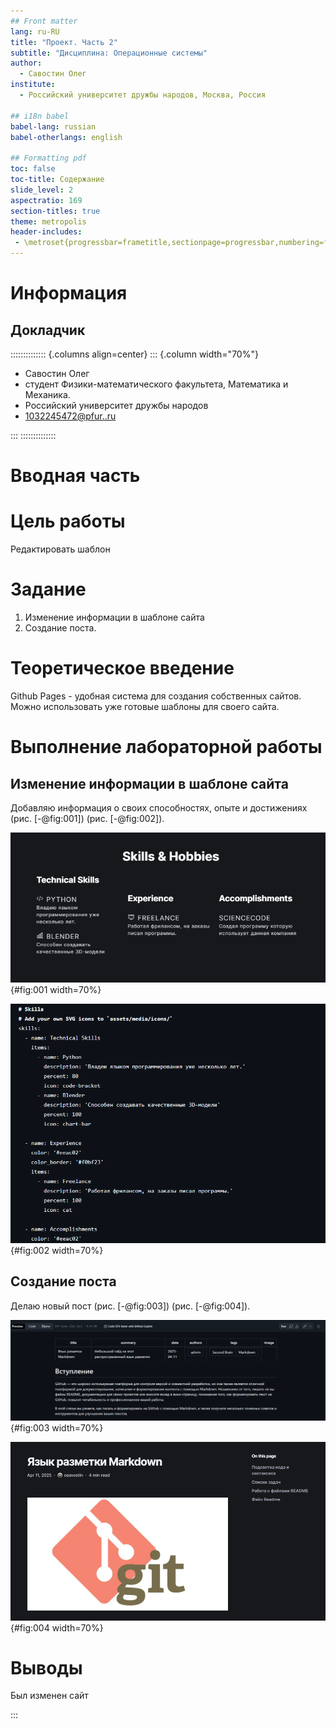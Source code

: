 ```yaml
---
## Front matter
lang: ru-RU
title: "Проект. Часть 2"
subtitle: "Дисциплина: Операционные системы"
author: 
  - Савостин Олег
institute:
  - Российский университет дружбы народов, Москва, Россия

## i18n babel
babel-lang: russian
babel-otherlangs: english

## Formatting pdf
toc: false
toc-title: Содержание
slide_level: 2
aspectratio: 169
section-titles: true
theme: metropolis
header-includes:
 - \metroset{progressbar=frametitle,sectionpage=progressbar,numbering=fraction}
---
```


# Информация

## Докладчик

:::::::::::::: {.columns align=center}
::: {.column width="70%"}

  * Савостин Олег
  * студент Физики-математического факультета, Математика и Механика.
  * Российский университет дружбы народов
  * [1032245472@pfur..ru](mailto:1032245472@pfur.ru)

:::
::::::::::::::

# Вводная часть

# Цель работы

Редактировать шаблон

# Задание

1. Изменение информации в шаблоне сайта
2. Создание поста.

# Теоретическое введение

Github Pages - удобная система для создания собственных сайтов. Можно использовать уже готовые шаблоны для своего сайта. 

# Выполнение лабораторной работы

## Изменение информации в шаблоне сайта

Добавляю информация о своих способностях, опыте и достижениях (рис. [-@fig:001]) (рис. [-@fig:002]).

![Новая информация](image/1.png){#fig:001 width=70%}

![Текст файла index](image/2.png){#fig:002 width=70%}

## Создание поста

Делаю новый пост (рис. [-@fig:003]) (рис. [-@fig:004]).

![Файл](image/3.png){#fig:003 width=70%}

![Сам пост](image/4.png){#fig:004 width=70%}

# Выводы

Был изменен сайт

:::

